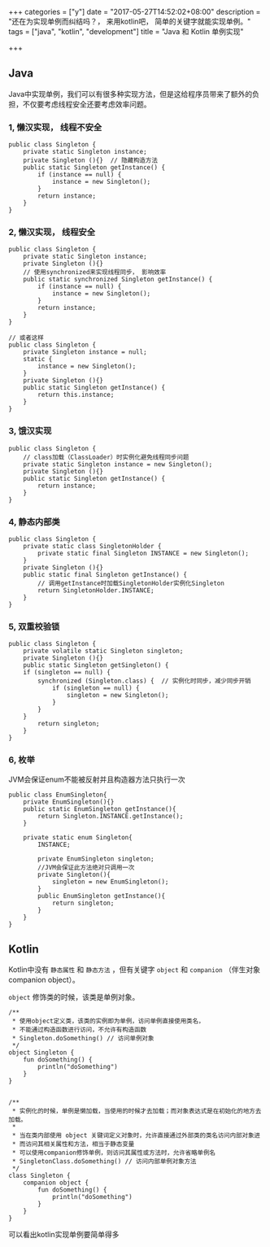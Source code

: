 +++
categories = ["y"]
date = "2017-05-27T14:52:02+08:00"
description = "还在为实现单例而纠结吗？， 来用kotlin吧， 简单的关键字就能实现单例。"
tags = ["java", "kotlin", "development"]
title = "Java 和 Kotlin 单例实现"

+++

## Java

Java中实现单例，我们可以有很多种实现方法，但是这给程序员带来了额外的负担，不仅要考虑线程安全还要考虑效率问题。

### 1, 懒汉实现， 线程不安全

```
public class Singleton {  
    private static Singleton instance;  
    private Singleton (){}  // 隐藏构造方法
    public static Singleton getInstance() {  
        if (instance == null) {  
            instance = new Singleton();  
        }  
        return instance;  
    }  
}  
```

### 2, 懒汉实现， 线程安全

```
public class Singleton {  
    private static Singleton instance;  
    private Singleton (){}  
    // 使用synchronized来实现线程同步， 影响效率
    public static synchronized Singleton getInstance() {  
        if (instance == null) {  
            instance = new Singleton();  
        }  
        return instance;  
    }  
} 

// 或者这样
public class Singleton {  
    private Singleton instance = null;  
    static {  
        instance = new Singleton();  
    }  
    private Singleton (){}  
    public static Singleton getInstance() {  
        return this.instance;  
    }  
}  
```

### 3, 饿汉实现

```
public class Singleton { 
    // class加载（ClassLoader）时实例化避免线程同步问题 
    private static Singleton instance = new Singleton(); 
    private Singleton (){}  
    public static Singleton getInstance() {  
        return instance;  
    }  
}  
```

### 4, 静态内部类

```
public class Singleton {  
    private static class SingletonHolder {  
        private static final Singleton INSTANCE = new Singleton();  
    }  
    private Singleton (){}  
    public static final Singleton getInstance() {  
        // 调用getInstance时加载SingletonHolder实例化Singleton
        return SingletonHolder.INSTANCE;  
    }  
}  
```

### 5, 双重校验锁

```
public class Singleton {  
    private volatile static Singleton singleton;  
    private Singleton (){}  
    public static Singleton getSingleton() {  
    if (singleton == null) {  
        synchronized (Singleton.class) {  // 实例化时同步，减少同步开销
            if (singleton == null) {  
                singleton = new Singleton();  
            }  
        }  
    }  
        return singleton;  
    }  
}
```

### 6, 枚举

JVM会保证enum不能被反射并且构造器方法只执行一次

```
public class EnumSingleton{
    private EnumSingleton(){}
    public static EnumSingleton getInstance(){
        return Singleton.INSTANCE.getInstance();
    }
    
    private static enum Singleton{
        INSTANCE;
        
        private EnumSingleton singleton;
        //JVM会保证此方法绝对只调用一次
        private Singleton(){
            singleton = new EnumSingleton();
        }
        public EnumSingleton getInstance(){
            return singleton;
        }
    }
}
```

## Kotlin

Kotlin中没有 `静态属性` 和 `静态方法` ，但有关键字 `object` 和 `companion` （伴生对象 companion object）。

`object` 修饰类的时候，该类是单例对象。

```
/**
 * 使用object定义类，该类的实例即为单例，访问单例直接使用类名，
 * 不能通过构造函数进行访问，不允许有构造函数
 * Singleton.doSomething() // 访问单例对象
 */
object Singleton {
    fun doSomething() {
        println("doSomething")
    }
}


/**
 * 实例化的时候，单例是懒加载，当使用的时候才去加载；而对象表达式是在初始化的地方去加载。
 *
 * 当在类内部使用 object 关键词定义对象时，允许直接通过外部类的类名访问内部对象进
 * 而访问其相关属性和方法，相当于静态变量
 * 可以使用companion修饰单例，则访问其属性或方法时，允许省略单例名
 * SingletonClass.doSomething() // 访问内部单例对象方法
 */
class Singleton {
    companion object {
        fun doSomething() {
            println("doSomething")
        }
    }
}
```

可以看出kotlin实现单例要简单得多
